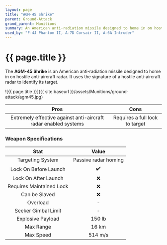```yaml
---
layout: page
title: "AGM-45 Shrike"
parent: Ground-Attack
grand_parent: Munitions
summary: An American anti-radiation missile designed to home in on hostile anti-aircraft radar.
used_by: "F-4J Phantom II, A-7D Corsair II, A-6A Intruder"
---
```


# {{ page.title }}

The **AGM-45 Shrike** is an American anti-radiation missile designed to home in on hostile anti-aircraft radar. It uses the signature of a hostile anti-aircraft radar to identify its target.

![{{ page.title }}]({{ site.baseurl }}/assets/Munitions/ground-attack/agm45.jpg)

| Pros | Cons |
| :---: | :---: |
| Extremely effective against anti-aircraft radar enabled systems | Requires a full lock to target |

### Weapon Specifications

| Stat | Value |
|:-----:|:-----:|
| Targeting System | Passive radar homing |
| Lock On Before Launch | ✔️ |
| Lock On After Launch  | ❌ |
| Requires Maintained Lock  | ❌ |
| Can be Slaved  | ❌ |
| Overload | - |
| Seeker Gimbal Limit | - |
| Explosive Payload | 150 lb |
| Max Range | 16 km |
| Max Speed | 514 m/s |
